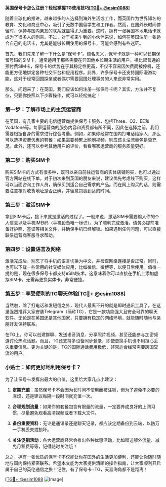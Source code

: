 **英国保号卡怎么注册？轻松掌握TG使用技巧[[TG💪+ @esim1088](https://t.me/s/esim1088)]**

随着全球化的推进，越来越多的人选择到海外生活或工作，而英国作为世界知名的教育、文化和商业中心，吸引了无数中国留学生和工作者。然而，在国外长时间停留时，保持与国内亲友的联系就显得尤为重要。这时，拥有一张英国本地电话卡就成为了很多人的刚需。不过，对于初来乍到的小伙伴来说，如何在英国注册一张适合自己的电话卡，尤其是能够长期使用的保号卡，可能会感到有些迷茫。

首先，我们先来了解一下什么是“保号卡”。顾名思义，保号卡就是一种可以长期保留号码的SIM卡，通常适用于那些需要在异国他乡长期生活的用户。相比起普通的预付费SIM卡，保号卡的优势在于其稳定性更高，不仅不容易因欠费而被停机，还能更方便地绑定各种社交平台和应用程序。此外，许多保号卡还支持国际漫游功能，这对于经常回国探亲或者偶尔需要回国处理事务的人来说非常实用。

那么，问题来了：在英国，我们应该如何注册一张保号卡呢？其实，方法并不复杂，只要你按照以下步骤操作，就可以轻松搞定！

### 第一步：了解市场上的主流运营商

在英国，有几家主要的电信运营商提供保号卡服务，包括Three、O2、EE和Vodafone等。每家运营商的服务内容和资费都有所不同，因此在选择之前，我们需要根据自身的需求进行综合考量。例如，如果你经常在国内打电话给家人，那么可以选择资费优惠的套餐；如果需要频繁上网刷视频，则应该关注流量包是否充足。此外，还可以参考其他用户的评价，看看哪家运营商的服务质量更好。

### 第二步：购买SIM卡

购买SIM卡的方式有很多种，既可以亲自前往运营商的实体店铺购买，也可以通过官方网站在线下单。对于初次来到英国的朋友来说，建议优先考虑线下购买，这样可以当面咨询工作人员，确保买到适合自己需求的产品。而在网上购买的话，则需要注意核对收货地址是否正确，并留意包裹到达的时间。

### 第三步：激活SIM卡

拿到SIM卡后，接下来就是激活的过程了。一般来说，激活SIM卡需要输入你的个人信息以及手机IMEI码（手机设备唯一标识）。为了顺利完成激活，请务必提前准备好护照、签证等相关文件，并确保手机已经解锁。如果遇到任何问题，可以直接联系运营商客服寻求帮助。

### 第四步：设置语言及网络

激活完成后，别忘了将手机的语言切换为中文，并检查网络连接是否正常。同时，也可以下载一些常用的社交媒体应用，比如微信、微博等，以便日后使用。值得一提的是，现在很多保号卡都支持eSIM技术，这意味着你可以直接在手机上添加虚拟SIM卡，无需再更换实体卡，非常便捷。

### 第五步：享受便利的TG聊天体验[[TG💪+ @esim1088](https://t.me/s/esim1088)]

当然啦，除了打电话和发短信之外，现代人最离不开的就是即时通讯工具了。在这里强烈推荐大家安装Telegram（简称TG），它是一款功能强大且安全可靠的聊天软件。无论是在英国还是其他国家，只要拥有稳定的网络环境，就能随时随地与亲朋好友保持联系。

在TG上，你可以创建群聊、发送语音消息、分享照片视频，甚至还能参与加密频道讨论热点话题。而且，TG还支持多设备同步登录，即使更换手机也不用担心丢失重要信息。更为关键的是，TG的国际通话费用极低，非常适合经常需要跨国交流的用户。

### 小贴士：如何更好地利用保号卡？

为了让保号卡发挥出最大的价值，这里给大家几点小建议：

1. **定期充值**：虽然保号卡不会因为长时间不使用而被注销，但为了避免不必要的麻烦，还是建议每隔一段时间就充值一次。
   
2. **合理规划流量**：如果你的套餐包含有限量的流量，一定要养成良好的上网习惯，尽量避免观看高清视频或者下载大文件。
   
3. **备份重要资料**：无论是通讯录还是聊天记录，都应该定期备份到云端，以防万一手机丢失或损坏。
   
4. **关注促销活动**：各大运营商经常会推出各种优惠活动，比如赠送额外流量、减免月租费等等，记得随时关注哦！

总之，拥有一张优质的保号卡不仅能让你在国外的生活更加便利，还能让你随时随地与国内保持紧密联系。希望本文能为大家提供清晰的操作指南，让大家顺利开启属于自己的英伦通信之旅！记住，有了保号卡+TG，天涯海角都不是距离！

[[TG💪+ @esim1088](https://t.me/s/esim1088) ![Image](https://i.postimg.cc/4NQfJmqS/Snipaste-2025-05-13-00-14-12.png)]
